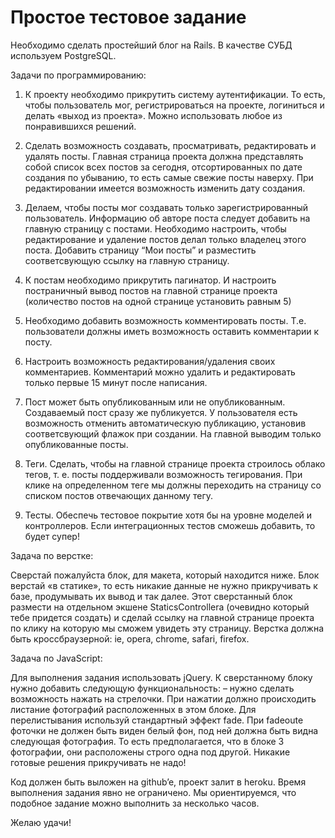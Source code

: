 # Простое тестовое задание

Необходимо сделать простейший блог на Rails. В качестве СУБД используем PostgreSQL.

Задачи по программированию:

1. К проекту необходимо прикрутить систему аутентификации. То есть, чтобы пользователь мог, регистрироваться на проекте, логиниться и делать «выход из проекта». Можно использовать любое из понравившихся решений.

2. Сделать возможность создавать, просматривать, редактировать и удалять посты. Главная страница проекта должна представлять собой список всех постов за сегодня, отсортированных по дате создания по убыванию, то есть самые свежие посты наверху. При редактировании имеется возможность изменить дату создания.

3. Делаем, чтобы посты мог создавать только зарегистрированный пользователь. Информацию об авторе поста следует добавить на главную страницу с постами. Необходимо настроить, чтобы редактирование и удаление постов делал только владелец этого поста. Добавить страницу “Мои посты” и разместить соответсвующую ссылку на главную страницу.

4. К постам необходимо прикрутить пагинатор. И настроить постраничный вывод постов на главной странице проекта (количест­во постов на одной странице установить равным 5) 

5. Необходимо добавить возможность комментировать посты. Т.е. пользователи должны иметь возможность оставить комментарии к посту.

6. Настроить возможность редактирования/удаления своих комментариев. Комментарий можно удалить и редактировать только первые 15 минут после написания.

7. Пост может быть опубликованным или не опубликованным. Создаваемый пост сразу же публикуется. У пользователя есть возможность отменить автоматическую публикацию, установив соответсвующий флажок при создании. На главной выводим только опубликованные посты.

8. Теги. Сделать, чтобы на главной странице проекта строилось облако тегов, т. е. посты поддерживали возможность тегирования. При клике на определенном теге мы должны переходить на страницу со списком постов отвечающих данному тегу.

9. Тесты. Обеспечь тестовое покрытие хотя бы на уровне моделей и контроллеров. Если интеграционных тестов сможешь добавить, то будет супер!

Задача по верстке:

Сверстай пожалуйста блок, для макета, который находится ниже. Блок верстай «в статике», то есть никакие данные не нужно прикручивать к базе, продумывать их вывод и так далее. Этот сверстанный блок размести на отдельном экшене StaticsController­а (очевидно который тебе придется создать) и сделай ссылку на главной странице проекта по клику на которую мы сможем увидеть эту страницу. Верстка должна быть кросс­браузерной: ie, opera, chrome, safari, firefox.

Задача по JavaScript:

Для выполнения задания использовать jQuery. К сверстанному блоку нужно добавить следующую функциональность:
– нужно сделать возможность нажать на стрелочки. При нажатии должно происходить листание фотографий расположенных в этом блоке. Для перелистывания используй стандартный эффект fade. При fade­out­е фоточки не должен быть виден белый фон, под ней должна быть видна следующая фотография. То есть предполагается, что в блоке 3 фотографии,  они расположены строго одна под другой. Никакие готовые решения прикручивать не надо!


Код должен быть выложен на github’e, проект залит в heroku.
Время выполнения задания явно не ограничено. Мы ориентируемся, что подобное задание можно выполнить за несколько часов.

Желаю удачи!
